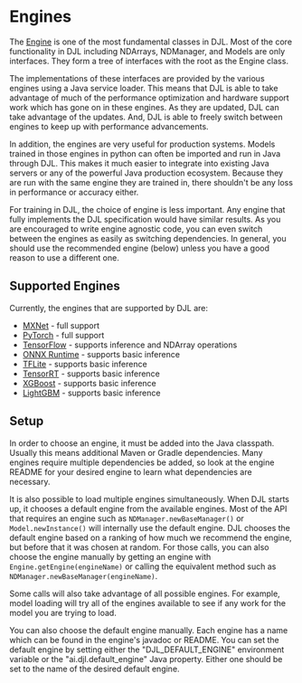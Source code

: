 # Engines

The [Engine](https://javadoc.io/doc/ai.djl/api/latest/ai/djl/engine/Engine.html) is one of
the most fundamental classes in DJL. Most of the core functionality in DJL including NDArrays,
NDManager, and Models are only interfaces. They form a tree of interfaces with the root as the Engine class.

The implementations of these interfaces are provided by the various engines using a Java service
loader. This means that DJL is able to take advantage of much of the performance optimization and
hardware support work which has gone on in these engines. As they are updated, DJL can take
advantage of the updates. And, DJL is able to freely switch between engines to keep up with
performance advancements.

In addition, the engines are very useful for production systems. Models trained in those engines
in python can often be imported and run in Java through DJL. This makes it much easier to integrate
into existing Java servers or any of the powerful Java production ecosystem. Because they are run
with the same engine they are trained in, there shouldn't be any loss in performance or accuracy
either.

For training in DJL, the choice of engine is less important. Any engine that fully implements
the DJL specification would have similar results. As you are encouraged to write engine agnostic
code, you can even switch between the engines as easily as switching dependencies. In general,
you should use the recommended engine (below) unless you have a good reason to use a different one.

## Supported Engines

Currently, the engines that are supported by DJL are:

- [MXNet](../engines/mxnet/README.md) - full support
- [PyTorch](../engines/pytorch/README.md) - full support
- [TensorFlow](../engines/tensorflow/README.md) - supports inference and NDArray operations
- [ONNX Runtime](../engines/onnxruntime/onnxruntime-engine/README.md) - supports basic inference
- [TFLite](../engines/tflite/tflite-engine/README.md) - supports basic inference
- [TensorRT](../engines/tensorrt/README.md) - supports basic inference
- [XGBoost](../engines/ml/xgboost/README.md) - supports basic inference
- [LightGBM](../engines/ml/lightgbm/README.md) - supports basic inference

## Setup

In order to choose an engine, it must be added into the Java classpath. Usually this means
additional Maven or Gradle dependencies. Many engines require multiple dependencies be added,
so look at the engine README for your desired engine to learn what dependencies are necessary.

It is also possible to load multiple engines simultaneously. When DJL starts up, it chooses a
default engine from the available engines. Most of the API that requires an engine such as
`NDManager.newBaseManager()` or `Model.newInstance()` will internally use the default engine.
DJL chooses the default engine based on a ranking of how much we recommend the engine, but before
that it was chosen at random. For those calls, you can also choose the engine manually by getting
an engine with `Engine.getEngine(engineName)` or calling the equivalent method such as
`NDManager.newBaseManager(engineName)`.

Some calls will also take advantage of all possible engines. For example, model loading will try
all of the engines available to see if any work for the model you are trying to load.

You can also choose the default engine manually. Each engine has a name which can be found in the
engine's javadoc or README. You can set the default engine by setting either the 
"DJL_DEFAULT_ENGINE" environment variable or the "ai.djl.default_engine" Java property. 
Either one should be set to the name of the desired default engine.
